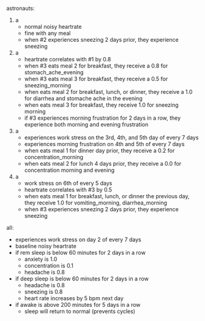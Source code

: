 astronauts:
1. a
    - normal noisy heartrate
    - fine with any meal
    - when #2 experiences sneezing 2 days prior, they experience sneezing
2. a
    - heartrate correlates with #1 by 0.8
    - when #3 eats meal 2 for breakfast, they receive a 0.8 for stomach_ache_evening
    - when #3 eats meal 3 for breakfast, they receive a 0.5 for sneezing_morning
    - when eats meal 2 for breakfast, lunch, or dinner, they receive a 1.0 for diarrhea and stomache ache in the evening
    - when eats meal 3 for breakfast, they receive 1.0 for sneezing morning
    - if #3 experiences morning frustration for 2 days in a row, they experience both morning and evening frustration
3. a
    - experiences work stress on the 3rd, 4th, and 5th day of every 7 days
    - experiences morning frustration on 4th and 5th of every 7 days
    - when eats meal 1 for dinner day prior, they receive a 0.2 for concentration_morning
    - when eats meal 2 for lunch 4 days prior, they receive a 0.0 for concentration morning and evening
4. a
    - work stress on 6th of every 5 days
    - heartrate correlates with #3 by 0.5
    - when eats meal 1 for breakfast, lunch, or dinner the previous day, they receive 1.0 for vomiting_morning, diarrhea_morning
    - when #3 experiences sneezing 2 days prior, they experience sneezing


all:
- experiences work stress on day 2 of every 7 days
- baseline noisy heartrate
- if rem sleep is below 60 minutes for 2 days in a row
    - anxiety is 1.0
    - concentration is 0.1
    - headache is 0.8
- if deep sleep is below 60 minutes for 2 days in a row
    - headache is 0.8
    - sneezing is 0.8
    - heart rate increases by 5 bpm next day
- if awake is above 200 minutes for 5 days in a row
    - sleep will return to normal (prevents cycles)